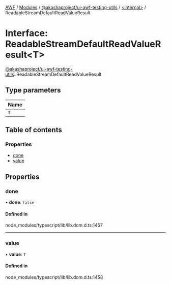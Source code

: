 [AWF](../README.md) / [Modules](../modules.md) / [@akashaproject/ui-awf-testing-utils](../modules/akashaproject_ui_awf_testing_utils.md) / [<internal\>](../modules/akashaproject_ui_awf_testing_utils._internal_.md) / ReadableStreamDefaultReadValueResult

# Interface: ReadableStreamDefaultReadValueResult<T\>

[@akashaproject/ui-awf-testing-utils](../modules/akashaproject_ui_awf_testing_utils.md).[<internal>](../modules/akashaproject_ui_awf_testing_utils._internal_.md).ReadableStreamDefaultReadValueResult

## Type parameters

| Name |
| :------ |
| `T` |

## Table of contents

### Properties

- [done](akashaproject_ui_awf_testing_utils._internal_.ReadableStreamDefaultReadValueResult.md#done)
- [value](akashaproject_ui_awf_testing_utils._internal_.ReadableStreamDefaultReadValueResult.md#value)

## Properties

### done

• **done**: ``false``

#### Defined in

node_modules/typescript/lib/lib.dom.d.ts:1457

___

### value

• **value**: `T`

#### Defined in

node_modules/typescript/lib/lib.dom.d.ts:1458
